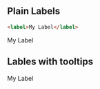 

## Plain Labels

```html
<label>My Label</label>
```

<label>My Label</label>

## Lables with tooltips

<label title="See, this is the tooltip. :)">My Label</label>
